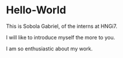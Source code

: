 # Hello-World


This is Sobola Gabriel, of the interns at HNGi7.

I will like to introduce myself the more to you.

I am so enthusiastic about my work.

